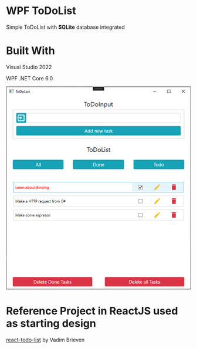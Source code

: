 # WPF ToDoList
Simple ToDoList with **SQLite** database integrated

# Built With
Visual Studio 2022

WPF .NET Core 6.0

![Screenshot of App](/screenshot.png?raw=true)

# Reference Project in ReactJS used as starting design
[react-todo-list](https://github.com/Va2/react-todo-list) by Vadim Brieven
